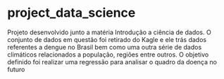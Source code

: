 # project_data_science
Projeto desenvolvido junto a matéria Introdução a ciência de dados. O conjunto de dados em questão foi retirado do Kagle e ele trás dados referentes a dengue no Brasil bem como uma outra série de dados climáticos relacionados a população, regiões entre outros. O objetivo definido foi realizar uma regressão para analisar o quadro da doença no futuro
